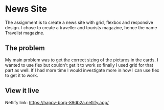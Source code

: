# News Site

The assignment is to create a news site with grid, flexbox and responsive design. 
I chose to create a traveller and tourists magazine, hence the name Travelist magazine. 

## The problem
My main problem was to get the correct sizing of the pictures in the cards. I wanted to use flex but couldn't get it to work so finally I used grid for that part as well. If I had more time I would investigate more in how I can use flex to get it to work.


## View it live
Netlify link: https://happy-borg-89db2a.netlify.app/
